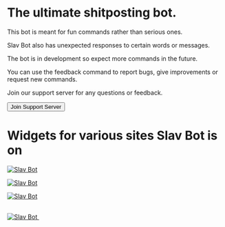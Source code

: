 <html>
<body>
  <h1>The ultimate shitposting bot.</h1>
  <p>This bot is meant for fun commands rather than serious ones.</p>
  <p>Slav Bot also has unexpected responses to certain words or messages.</p>
  <p>The bot is in development so expect more commands in the future.</p>
  <p>You can use the feedback command to report bugs, give improvements or request new commands.</p>
  <p>Join our support server for any questions or feedback.</p>
  <p><a href="https://discord.gg/2T259Pf"><button>Join Support Server</button></a></p>
  <h1>Widgets for various sites Slav Bot is on</h1>
 <p class="mbr-text align-center mbr-white pb-3 mbr-fonts-style display-7"><a href="https://discordbots.org/bot/319533843482673152">
  <img src="https://discordbots.org/api/widget/319533843482673152.svg" alt="Slav Bot"></a></p>
<p class="mbr-text align-center mbr-white pb-3 mbr-fonts-style display-7"><a href="https://botsfordiscord.com/bot/319533843482673152">
 <img src="https://botsfordiscord.com/api/v1/bots/319533843482673152/embed?theme=dark" alt="Slav Bot"></a></p>  
<p class="mbr-text align-center mbr-white pb-3 mbr-fonts-style display-7"><a href="https://listcord.com/bot/319533843482673152">
  <img src="https://nuggetbot.com/listcord/embed.svg?id=319533843482673152" alt="Slav Bot"></a></p>
  <p class="mbr-text align-center mbr-white pb-3 mbr-fonts-style display-7"><a href="https://listcord.com/bot/319533843482673152">
<br>  <img src="https://nuggetbot.com/listcord/embed.svg?id=319533843482673152" alt="Slav Bot">&nbsp;<br></a></p>
</body>
</html>
